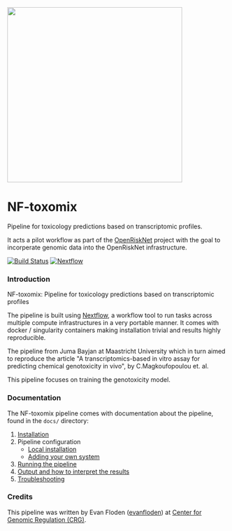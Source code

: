 
<img src="https://raw.githubusercontent.com/skptic/nf-toxomix/master/assets/orn_logo.png" width="400">


# NF-toxomix
Pipeline for toxicology predictions based on transcriptomic profiles.

It acts a pilot workflow as part of the [OpenRiskNet](https://openrisknet.org/) project with the goal to incorperate genomic data into the OpenRiskNet infrastructure.

[![Build Status](https://travis-ci.org/skptic/NF-toxomix.svg?branch=master)](https://travis-ci.org/skptic/NF-toxomix)
[![Nextflow](https://img.shields.io/badge/nextflow-%E2%89%A50.24.0-brightgreen.svg)](https://www.nextflow.io/)


### Introduction
NF-toxomix: Pipeline for toxicology predictions based on transcriptomic profiles

The pipeline is built using [Nextflow](https://www.nextflow.io), a workflow tool to run tasks across multiple compute infrastructures in a very portable manner. It comes with docker / singularity containers making installation trivial and results highly reproducible.

The pipeline from Juma Bayjan at Maastricht University which in turn aimed to reproduce the article "A transcriptomics-based in vitro assay for predicting chemical genotoxicity in vivo", by C.Magkoufopoulou et. al.

This pipeline focuses on training the genotoxicity model.

### Documentation
The NF-toxomix pipeline comes with documentation about the pipeline, found in the `docs/` directory:

1. [Installation](docs/installation.md)
2. Pipeline configuration
    * [Local installation](docs/configuration/local.md)
    * [Adding your own system](docs/configuration/adding_your_own.md)
3. [Running the pipeline](docs/usage.md)
4. [Output and how to interpret the results](docs/output.md)
5. [Troubleshooting](docs/troubleshooting.md)

### Credits
This pipeline was written by Evan Floden ([evanfloden](https://github.com/evanfloden)) at [Center for Genomic Regulation (CRG)](http://www.crg.eu).
